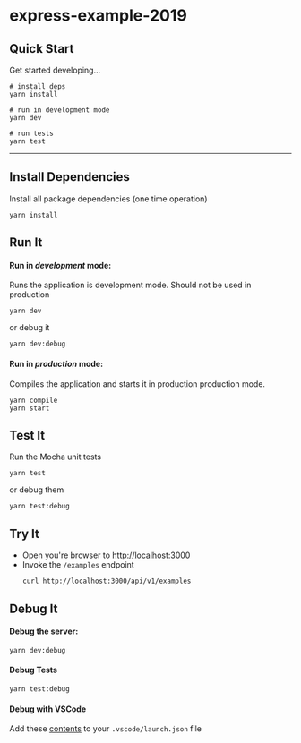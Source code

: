 # express-example-2019

## Quick Start

Get started developing...

```shell
# install deps
yarn install

# run in development mode
yarn dev

# run tests
yarn test
```

---

## Install Dependencies

Install all package dependencies (one time operation)

```shell
yarn install
```

## Run It
#### Run in *development* mode:
Runs the application is development mode. Should not be used in production

```shell
yarn dev
```

or debug it

```shell
yarn dev:debug
```

#### Run in *production* mode:

Compiles the application and starts it in production production mode.

```shell
yarn compile
yarn start
```

## Test It

Run the Mocha unit tests

```shell
yarn test
```

or debug them

```shell
yarn test:debug
```

## Try It
* Open you're browser to [http://localhost:3000](http://localhost:3000)
* Invoke the `/examples` endpoint 
  ```shell
  curl http://localhost:3000/api/v1/examples
  ```


## Debug It

#### Debug the server:

```
yarn dev:debug
```

#### Debug Tests

```
yarn test:debug
```

#### Debug with VSCode

Add these [contents](https://github.com/cdimascio/generator-express-no-stress/blob/next/assets/.vscode/launch.json) to your `.vscode/launch.json` file